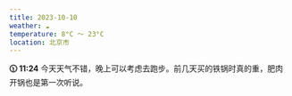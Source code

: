 ```yaml
---
title: 2023-10-10
weather: ☁️
temperature: 8°C ～ 23°C
location: 北京市
---
```


**🕦 11:24** 今天天气不错，晚上可以考虑去跑步。前几天买的铁锅时真的重，肥肉开锅也是第一次听说。